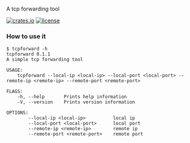 A tcp forwarding tool

[![crates.io](https://img.shields.io/crates/v/tcpforward?style=flat-square&logo=rust)](https://crates.io/crates/tcpforward)
[![license](https://img.shields.io/badge/license-GPL--3.0-blue?style=flat-square)](https://raw.githubusercontent.com/yuchunzhou/tcpforward/main/LICENSE)

### How to use it
```shell
$ tcpforward -h
tcpforward 0.1.1
A simple tcp forwarding tool

USAGE:
    tcpforward --local-ip <local-ip> --local-port <local-port> --remote-ip <remote-ip> --remote-port <remote-port>

FLAGS:
    -h, --help       Prints help information
    -V, --version    Prints version information

OPTIONS:
        --local-ip <local-ip>          local ip
        --local-port <local-port>      local port
        --remote-ip <remote-ip>        remote ip
        --remote-port <remote-port>    remote port
```
